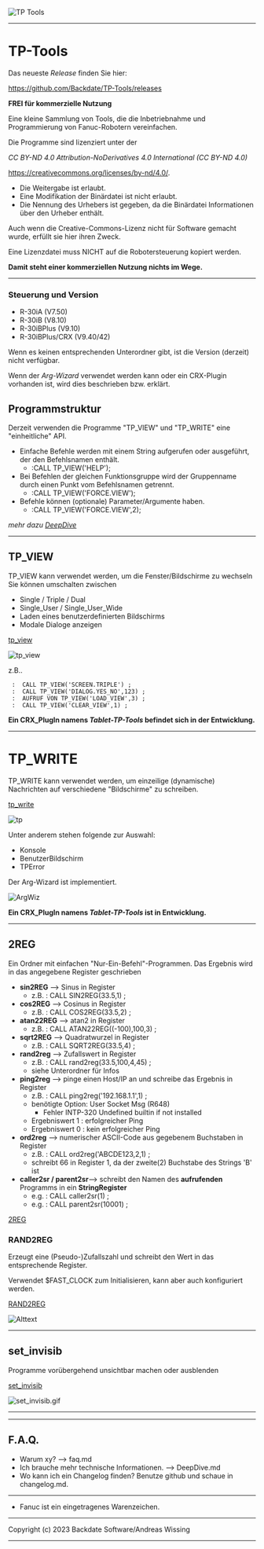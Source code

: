 ![TP Tools](./assets/tp-tools.png)

---

# TP-Tools

 Das neueste *Release* finden Sie hier:

 https://github.com/Backdate/TP-Tools/releases

**FREI für kommerzielle Nutzung**

Eine kleine Sammlung von Tools, die die Inbetriebnahme und Programmierung von Fanuc-Robotern vereinfachen.

Die Programme sind lizenziert unter der

*CC BY-ND 4.0 Attribution-NoDerivatives 4.0 International (CC BY-ND 4.0)*


https://creativecommons.org/licenses/by-nd/4.0/.

- Die Weitergabe ist erlaubt.
- Eine Modifikation der Binärdatei ist nicht erlaubt.
- Die Nennung des Urhebers ist gegeben, da die Binärdatei Informationen über den Urheber enthält.

Auch wenn die Creative-Commons-Lizenz nicht für Software gemacht wurde, erfüllt sie hier ihren Zweck.

Eine Lizenzdatei muss NICHT auf die Robotersteuerung kopiert werden.

**Damit steht einer kommerziellen Nutzung nichts im Wege.**

---
### Steuerung und Version

- R-30iA (V7.50)
- R-30iB (V8.10)
- R-30iBPlus (V9.10)
- R-30iBPlus/CRX (V9.40/42)

Wenn es keinen entsprechenden Unterordner gibt, ist die Version (derzeit) nicht verfügbar.

Wenn der *Arg-Wizard* verwendet werden kann oder ein CRX-Plugin vorhanden ist, wird dies beschrieben bzw. erklärt.



## Programmstruktur
Derzeit verwenden die Programme "TP_VIEW" und "TP_WRITE" eine "einheitliche" API.

- Einfache Befehle werden mit einem String aufgerufen oder ausgeführt, der den Befehlsnamen enthält.
  - :CALL TP_VIEW('HELP');
- Bei Befehlen der gleichen Funktionsgruppe wird der Gruppenname durch einen Punkt vom Befehlsnamen getrennt.
  - :CALL TP_VIEW('FORCE.VIEW');
- Befehle können (optionale) Parameter/Argumente haben.
  - :CALL TP_VIEW('FORCE.VIEW',2);

*mehr dazu [DeepDive](/.DeepDive.md)*

---


## TP_VIEW

TP_VIEW kann verwendet werden, um die Fenster/Bildschirme zu wechseln
Sie können umschalten zwischen
- Single / Triple / Dual
- Single_User / Single_User_Wide
- Laden eines benutzerdefinierten Bildschirms
- Modale Dialoge anzeigen


[tp_view](/tp_view/readme.md)

![tp_view](tp_view/assets/TP_VIEW_Example1.gif)

z.B..
```
 :  CALL TP_VIEW('SCREEN.TRIPLE') ;
 :  CALL TP_VIEW('DIALOG.YES_NO',123) ;
 :  AUFRUF VON TP_VIEW('LOAD_VIEW',3) ;
 :  CALL TP_VIEW('CLEAR_VIEW',1) ;
```

**Ein CRX_PlugIn namens *Tablet-TP-Tools* befindet sich in der Entwicklung.**

---
# TP_WRITE

TP_WRITE kann verwendet werden, um einzeilige (dynamische) Nachrichten auf verschiedene "Bildschirme" zu schreiben.

[tp_write](/tp_write/readme.md)

![tp](./tp_write/assets/Werbung1.gif)

Unter anderem stehen folgende zur Auswahl:

  - Konsole
  - BenutzerBildschirm
  - TPError

Der Arg-Wizard ist implementiert.

![ArgWiz](tp_write/assets/TP_WRITE_ARG_WIZ.gif)

**Ein CRX_PlugIn namens *Tablet-TP-Tools* ist in Entwicklung.**

---


## 2REG
Ein Ordner mit einfachen "Nur-Ein-Befehl"-Programmen.
Das Ergebnis wird in das angegebene Register geschrieben

- **sin2REG** --> Sinus in Register
  - z.B. : CALL SIN2REG(33.5,1) ;
- **cos2REG** --> Cosinus in Register
  - z.B. : CALL COS2REG(33.5,2) ;
- **atan22REG** --> atan2 in Register
  - z.B. : CALL ATAN22REG((-100),100,3) ;
- **sqrt2REG** --> Quadratwurzel in Register
  - z.B. : CALL SQRT2REG(33.5,4) ;
- **rand2reg** --> Zufallswert in Register
  - z.B. : CALL rand2reg(33.5,100,4,45) ;
  - siehe Unterordner für Infos
- **ping2reg** --> pinge einen Host/IP an und schreibe das Ergebnis in Register
  - z.B. : CALL ping2reg('192.168.1.1',1) ;
  - benötigte Option: User Socket Msg (R648)
    - Fehler INTP-320 Undefined builtin if not installed
  - Ergebniswert 1 : erfolgreicher Ping
  - Ergebniswert 0 : kein erfolgreicher Ping
- **ord2reg** --> numerischer ASCII-Code aus gegebenem Buchstaben in Register
  - z.B. : CALL ord2reg('ABCDE123,2,1) ;
  - schreibt 66 in Register 1, da der zweite(2) Buchstabe des Strings 'B' ist
- **caller2sr / parent2sr**--> schreibt den Namen des **aufrufenden** Programms in ein  **StringRegister**
  - e.g. :  CALL caller2sr(1) ;
  - e.g. :  CALL parent2sr(10001) ;


[2REG](2reg/readme.md)


### RAND2REG

 
Erzeugt eine (Pseudo-)Zufallszahl und schreibt den Wert in das entsprechende Register.

Verwendet $FAST_CLOCK zum Initialisieren, kann aber auch konfiguriert werden.


[RAND2REG](2reg/rand2reg/readme.md)


![Alttext](2reg/rand2reg/assets/Random_Simple.gif)

---

## set_invisib

Programme vorübergehend unsichtbar machen oder ausblenden

 [set_invisib](./set_invisib/readme.md)


![set_invisib.gif](./set_invisib/assets/SET_PROGS_INVISIBLE2.gif)


---
---
## F.A.Q.

- Warum xy? --> faq.md 
- Ich brauche mehr technische Informationen. --> DeepDive.md 
- Wo kann ich ein Changelog finden? Benutze github und schaue in changelog.md.

---

- Fanuc ist ein eingetragenes Warenzeichen. 

---

Copyright (c) 2023 Backdate Software/Andreas Wissing

---